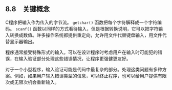 ## 8.8　关键概念

C程序把输入作为传入的字节流。 `getchar()` 函数把每个字符解释成一个字符编码。 `scanf()` 函数以同样的方式看待输入，但是根据转换说明，它可以把字符输入转换成数值。许多操作系统都提供重定向，允许用文件代替键盘输入，用文件代替显示器输出。

程序通常接受特殊形式的输入。可以在设计程序时考虑用户在输入时可能犯的错误，在输入验证部分处理这些错误情况，让程序更强健更友好。

对于一个小型程序，输入验证可能是代码中最复杂的部分。处理这类问题有多种方案。例如，如果用户输入错误类型的信息，可以终止程序，也可以给用户提供有限次或无限次机会重新输入。

